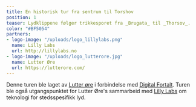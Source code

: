 ```yaml
---
title: En historisk tur fra sentrum til Torshov
position: 1
teaser: Lydklippene følger trikkesporet fra _Brugata_ til _Thorsov_.
color: "#BF5054"
partners:
- logo-image: "/uploads/logo_lillylabs.png"
  name: Lilly Labs
  url: http://lillylabs.no
- logo-image: "/uploads/logo_lutterore.jpg"
  name: Lutter Øre
  url: https://lutterore.com/
---
```


Denne turen ble laget av [Lutter øre](https://lutterore.com/) i forbindelse med [Digital Fortalt](http://digitaltmuseum.no/info/owners/H-DF).
Turen ble også utgangspunktet for Lutter Øre's sammarbeid med [Lilly Labs](http://lillylabs.no) om teknologi for stedsspesifikk lyd.